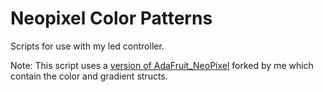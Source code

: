 # Neopixel Color Patterns

Scripts for use with my led controller.

Note: This script uses a [version of AdaFruit_NeoPixel](https://github.com/andydevs/Adafruit_NeoPixel) forked by me which contain the color and gradient structs.
